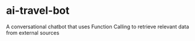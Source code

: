 # ai-travel-bot
A conversational chatbot that uses Function Calling to retrieve relevant data from external sources
